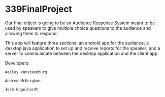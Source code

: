 # 339FinalProject

Our final oriject is going to be an Audience Response System meant to be used by speakers to give multiple choice questions to the audience and allowing them to respond.

This app will feature three sections: 
  an android app for the audience;
  a desktop java application to set up and receive reports for the speaker;
  and a server to communicate between the desktop application and the client app. 

Developers:

    Wesley Vansteenburg

    Andrew McKeighan

    Josh Engelhardt


